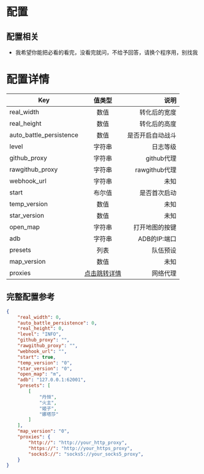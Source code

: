 # 配置
## 配置相关
 * 我希望你能把必看的看完，没看完就问，不给予回答，请换个程序用，别找我

# 配置详情
| Key        | 值类型           | 说明  |
| ------------- |:-------------:| -----:|
| real_width | 数值 | 转化后的宽度 |
| real_height | 数值 | 转化后的高度 |
| auto_battle_persistence | 数值 | 是否开启自动战斗 |
| level | 字符串 | 日志等级 |
| github_proxy | 字符串 | github代理 |
| rawgithub_proxy | 字符串 | rawgithub代理 |
| webhook_url | 字符串 | 未知 |
| start | 布尔值 | 是否首次启动 |
| temp_version | 数值 | 未知 |
| star_version | 数值 | 未知 |
| open_map | 字符串 | 打开地图的按键 |
| adb | 字符串 | ADB的IP:端口 |
| presets | 列表 | 队伍预设 |
| map_version | 数值 | 未知 |
| proxies | [点击跳转详情](func#网络代理) | 网络代理 |

## 完整配置参考
```json
{
    "real_width": 0,
    "auto_battle_persistence": 0,
    "real_height": 0,
    "level": "INFO",
    "github_proxy": "",
    "rawgithub_proxy": "",
    "webhook_url": "",
    "start": true,
    "temp_version": "0",
    "star_version": "0",
    "open_map": "m",
    "adb": "127.0.0.1:62001",
    "presets": [
        [
            "丹恒",
            "火主",
            "姬子",
            "娜塔莎"
        ]
    ],
    "map_version": "0",
    "proxies": {
        "http://": "http://your_http_proxy",
        "https://": "http://your_https_proxy",
        "socks5://": "socks5://your_socks5_proxy",
    }
}
```